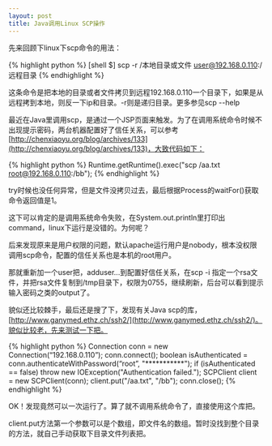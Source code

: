 ```yaml
---
layout: post
title: Java调用Linux SCP操作
---
```


先来回顾下linux下scp命令的用法：

{% highlight python %}
[shell $] scp -r /本地目录或文件 user@192.168.0.110:/远程目录
{% endhighlight %}

这条命令是把本地的目录或者文件拷贝到远程192.168.0.110一个目录下，如果是从远程拷到本地，则反一下ip和目录。-r则是递归目录。更多参见scp --help

最近在Java里调用scp，是通过一个JSP页面来触发。为了在调用系统命令时候不出现提示密码，两台机器配置好了信任关系，可以参考[http://chenxiaoyu.org/blog/archives/133](http://chenxiaoyu.org/blog/archives/133)，大致代码如下：

{% highlight python %}
Runtime.getRuntime().exec("scp /aa.txt root@192.168.0.110:/bb");
{% endhighlight %}

try时候也没任何异常，但是文件没拷贝过去，最后根据Process的waitFor()获取命令返回值是1。

这下可以肯定的是调用系统命令失败，在System.out.println里打印出command，linux下运行是没错的。为何呢？

后来发现原来是用户权限的问题，默认apache运行用户是nobody，根本没权限调用scp命令，配置的信任关系也是本机的root用户。

那就重新加一个user把，adduser...到配置好信任关系，在scp -i 指定一个rsa文件，并把rsa文件复制到/tmp目录下，权限为0755，继续刷新，后台可以看到提示输入密码之类的output了。

貌似还比较棘手，最后还是搜了下，发现有关Java scp的库，[http://www.ganymed.ethz.ch/ssh2/](http://www.ganymed.ethz.ch/ssh2/)。貌似比较老，先来测试一下把。

{% highlight python %}
Connection conn = new Connection(“192.168.0.110”);
conn.connect();
boolean isAuthenticated = conn.authenticateWithPassword(“root”, "***********");
if (isAuthenticated == false)
    throw new IOException("Authentication failed.");
SCPClient client = new SCPClient(conn);
client.put("/aa.txt", "/bb");
conn.close();
{% endhighlight %}

OK！发现竟然可以一次运行了。算了就不调用系统命令了，直接使用这个库把。

client.put方法第一个参数可以是个数组，即文件名的数组。暂时没找到整个目录的方法，就自己手动获取下目录文件列表把。

